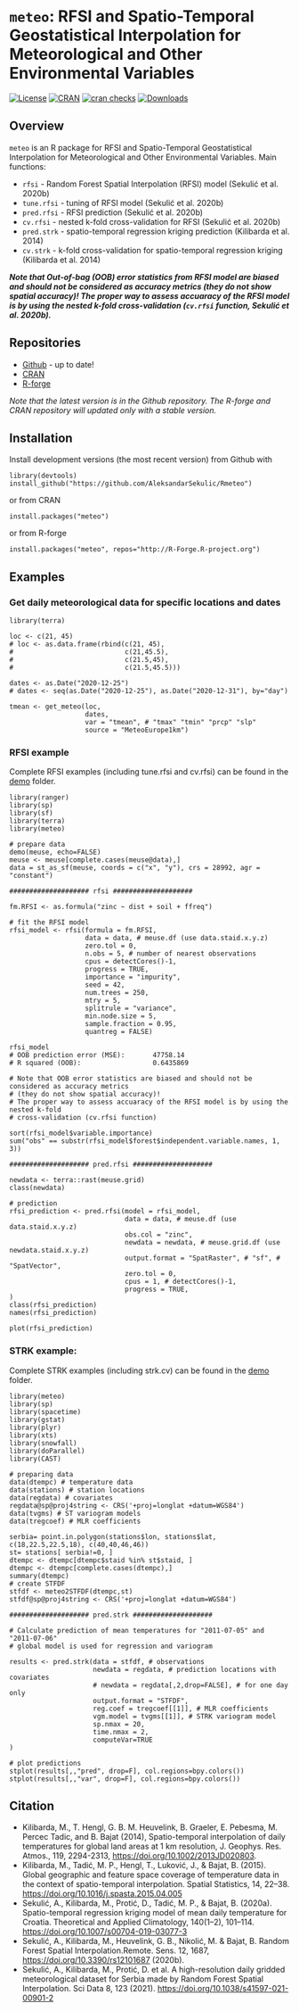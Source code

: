 # `meteo`: RFSI and Spatio-Temporal Geostatistical Interpolation for Meteorological and Other Environmental Variables
[![License](http://img.shields.io/badge/license-GPL%20%28%3E=%202%29-brightgreen.svg?style=flat)](http://www.gnu.org/licenses/gpl-2.0.html)
[![CRAN](http://www.r-pkg.org/badges/version/meteo)](https://cran.r-project.org/package=meteo)
[![cran checks](https://badges.cranchecks.info/worst/meteo.svg)](https://cran.r-project.org/web/checks/check_results_meteo.html)
[![Downloads](http://cranlogs.r-pkg.org/badges/meteo?color=brightgreen)](https://www.r-pkg.org/pkg/meteo)

## Overview
`meteo` is an R package for RFSI and Spatio-Temporal Geostatistical Interpolation for Meteorological and Other Environmental Variables.
Main functions:
* `rfsi` - Random Forest Spatial Interpolation (RFSI) model (Sekulić et al. 2020b)
* `tune.rfsi` - tuning of RFSI model (Sekulić et al. 2020b)
* `pred.rfsi` - RFSI prediction (Sekulić et al. 2020b)
* `cv.rfsi` - nested k-fold cross-validation for RFSI (Sekulić et al. 2020b)
* `pred.strk` - spatio-temporal regression kriging prediction (Kilibarda et al. 2014)
* `cv.strk` - k-fold cross-validation for spatio-temporal regression kriging (Kilibarda et al. 2014)

***Note that Out-of-bag (OOB) error statistics from RFSI model are biased and should not be considered as accuracy metrics (they do not show spatial accuracy)! The proper way to assess accuaracy of the RFSI model is by using the nested k-fold cross-validation (`cv.rfsi` function, Sekulić et al. 2020b).***

## Repositories
* [Github](https://github.com/AleksandarSekulic/Rmeteo) - up to date!
* [CRAN](https://cran.r-project.org/package=meteo)
* [R-forge](https://r-forge.r-project.org/projects/meteo/)

*Note that the latest version is in the Github repository. The R-forge and CRAN repository will updated only with a stable version.*

## Installation
Install development versions (the most recent version) from Github with
```
library(devtools)
install_github("https://github.com/AleksandarSekulic/Rmeteo")
```
or from CRAN
```
install.packages("meteo")
```
or from R-forge
```
install.packages("meteo", repos="http://R-Forge.R-project.org")
```

## Examples
### Get daily meteorological data for specific locations and dates
```
library(terra)

loc <- c(21, 45)
# loc <- as.data.frame(rbind(c(21, 45),
#                            c(21,45.5),
#                            c(21.5,45),
#                            c(21.5,45.5)))

dates <- as.Date("2020-12-25")
# dates <- seq(as.Date("2020-12-25"), as.Date("2020-12-31"), by="day")

tmean <- get_meteo(loc,
                   dates,
                   var = "tmean", # "tmax" "tmin" "prcp" "slp"
                   source = "MeteoEurope1km")
```
### RFSI example
Complete RFSI examples (including tune.rfsi and cv.rfsi) can be found in the [demo](demo) folder.
```
library(ranger)
library(sp)
library(sf)
library(terra)
library(meteo)

# prepare data
demo(meuse, echo=FALSE)
meuse <- meuse[complete.cases(meuse@data),]
data = st_as_sf(meuse, coords = c("x", "y"), crs = 28992, agr = "constant")

#################### rfsi ####################

fm.RFSI <- as.formula("zinc ~ dist + soil + ffreq")

# fit the RFSI model
rfsi_model <- rfsi(formula = fm.RFSI,
                   data = data, # meuse.df (use data.staid.x.y.z)
                   zero.tol = 0,
                   n.obs = 5, # number of nearest observations
                   cpus = detectCores()-1,
                   progress = TRUE,
                   importance = "impurity",
                   seed = 42,
                   num.trees = 250,
                   mtry = 5,
                   splitrule = "variance",
                   min.node.size = 5,
                   sample.fraction = 0.95,
                   quantreg = FALSE)

rfsi_model
# OOB prediction error (MSE):       47758.14 
# R squared (OOB):                  0.6435869 

# Note that OOB error statistics are biased and should not be considered as accuracy metrics
# (they do not show spatial accuracy)!
# The proper way to assess accuaracy of the RFSI model is by using the nested k-fold
# cross-validation (cv.rfsi function)

sort(rfsi_model$variable.importance)
sum("obs" == substr(rfsi_model$forest$independent.variable.names, 1, 3))

#################### pred.rfsi ####################

newdata <- terra::rast(meuse.grid)
class(newdata)

# prediction
rfsi_prediction <- pred.rfsi(model = rfsi_model,
                             data = data, # meuse.df (use data.staid.x.y.z)
                             obs.col = "zinc",
                             newdata = newdata, # meuse.grid.df (use newdata.staid.x.y.z)
                             output.format = "SpatRaster", # "sf", # "SpatVector", 
                             zero.tol = 0,
                             cpus = 1, # detectCores()-1,
                             progress = TRUE,
)
class(rfsi_prediction)
names(rfsi_prediction)

plot(rfsi_prediction)
```
### STRK example:
Complete STRK examples (including strk.cv) can be found in the [demo](demo) folder.
```
library(meteo)
library(sp)
library(spacetime)
library(gstat)
library(plyr)
library(xts)
library(snowfall)
library(doParallel)
library(CAST)

# preparing data
data(dtempc) # temperature data
data(stations) # station locations
data(regdata) # covariates
regdata@sp@proj4string <- CRS('+proj=longlat +datum=WGS84')
data(tvgms) # ST variogram models
data(tregcoef) # MLR coefficients

serbia= point.in.polygon(stations$lon, stations$lat, c(18,22.5,22.5,18), c(40,40,46,46))
st= stations[ serbia!=0, ]
dtempc <- dtempc[dtempc$staid %in% st$staid, ]
dtempc <- dtempc[complete.cases(dtempc),]
summary(dtempc)
# create STFDF
stfdf <- meteo2STFDF(dtempc,st)
stfdf@sp@proj4string <- CRS('+proj=longlat +datum=WGS84')

#################### pred.strk ####################

# Calculate prediction of mean temperatures for "2011-07-05" and "2011-07-06" 
# global model is used for regression and variogram

results <- pred.strk(data = stfdf, # observations
                     newdata = regdata, # prediction locations with covariates
                     # newdata = regdata[,2,drop=FALSE], # for one day only
                     output.format = "STFDF",
                     reg.coef = tregcoef[[1]], # MLR coefficients
                     vgm.model = tvgms[[1]], # STRK variogram model
                     sp.nmax = 20,
                     time.nmax = 2,
                     computeVar=TRUE
)

# plot predictions
stplot(results[,,"pred", drop=F], col.regions=bpy.colors())
stplot(results[,,"var", drop=F], col.regions=bpy.colors())
```

## Citation

* Kilibarda, M., T. Hengl, G. B. M. Heuvelink, B. Graeler, E. Pebesma, M. Percec Tadic, and B. Bajat (2014), Spatio-temporal interpolation of daily temperatures for global land areas at 1 km resolution, J. Geophys. Res. Atmos., 119, 2294-2313, https://doi.org/10.1002/2013JD020803.
* Kilibarda, M., Tadić, M. P., Hengl, T., Luković, J., & Bajat, B. (2015). Global geographic and feature space coverage of temperature data in the context of spatio-temporal interpolation. Spatial Statistics, 14, 22–38. https://doi.org/10.1016/j.spasta.2015.04.005
* Sekulić, A., Kilibarda, M., Protić, D., Tadić, M. P., & Bajat, B. (2020a). Spatio-temporal regression kriging model of mean daily temperature for Croatia. Theoretical and Applied Climatology, 140(1–2), 101–114. https://doi.org/10.1007/s00704-019-03077-3
* Sekulić, A., Kilibarda, M., Heuvelink, G. B., Nikolić, M. & Bajat, B. Random Forest Spatial Interpolation.Remote. Sens. 12, 1687, https://doi.org/10.3390/rs12101687 (2020b).
* Sekulić, A., Kilibarda, M., Protić, D. et al. A high-resolution daily gridded meteorological dataset for Serbia made by Random Forest Spatial Interpolation. Sci Data 8, 123 (2021). https://doi.org/10.1038/s41597-021-00901-2

